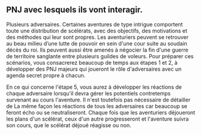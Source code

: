 ## PNJ avec lesquels ils vont interagir.


Plusieurs adversaires. Certaines aventures de type
intrigue comportent toute une distribution de scélérats, avec
des objectifs, des motivations et des méthodes qui leur sont
propres. Les aventuriers peuvent se retrouver au beau milieu
d’une lutte de pouvoir en sein d'une cour suite au soudain
décès du roi. Ils peuvent aussi être amenés à négocier la fin
d'une guerre de territoire sanglante entre plusieurs guildes
de voleurs. Pour préparer ces scénarios, vous consacrerez
beaucoup de temps aux étapes 1 et 2, à développer des PNJ
majeurs qui joueront le rôle d'adversaires avec un agenda
secret propre à chacun.

En ce qui concerne l'étape 5, vous aurez à développer
les réactions de chaque adversaire lorsqu'il devra gérer les
potentiels contretemps survenant au cours l'aventure. Il
n'est toutefois pas nécessaire de détailler de La même façon
les réactions de tous les adversaires car beaucoup se feront
écho ou se neutraliseront. Chaque fois que les aventuriers
déjoueront les plans d'un scélérat, ceux d'un autre
progresseront et l'aventure suivra son cours, que le scélérat
déjoué réagisse ou non.
